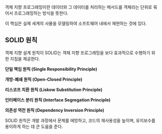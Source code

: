 객체 지향 프로그래밍이란 데이터와 그 데이터를 처리하는 메서드를 객체라는 단위로 묶어서 프로그래밍하는 방식을 뜻한다.

이 핵심은 실제 세계의 사물을 모델링하여 소프트웨어 내에서 재현하는 것에 있다.

## SOLID 원칙

객체 지향 설계 원칙이 SOLID는 객체 지향 프로그래밍을 보다 효과적으로 수행하기 위한 지침을 제공한다.

<aside>

**단일 책임 원칙 (Single Responsibility Principle)**

**개방-폐쇄 원칙 (Open-Closed Principle)**

**리스코프 치환 원칙 (Liskow Substitution Principle)**

**인터페이스 분리 원칙 (Interface Segregation Principle)**

**의존성 역전 원칙 (Dependency Inversion Principle)**

</aside>

SOLID 원칙은 개발 과정에서 문제를 에방하고, 코드의 재사용성을 높이며, 유지보수를 용이하게 하는 데 큰 도움을 준다.